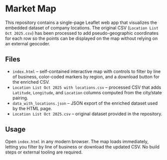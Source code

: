 # Market Map

This repository contains a single-page Leaflet web app that visualizes the embedded dataset of company locations. The original CSV (``Location List Oct 2025.csv``) has been processed to add pseudo-geographic coordinates for each row so the points can be displayed on the map without relying on an external geocoder.

## Files

- ``index.html`` – self-contained interactive map with controls to filter by line of business, color-coded markers by region, and a download button for the enriched CSV.
- ``Location List Oct 2025 with locations.csv`` – processed CSV that adds ``Latitude``, ``Longitude``, and ``Location`` columns computed from the city/state pairing.
- ``data_with_locations.json`` – JSON export of the enriched dataset used by the HTML page.
- ``Location List Oct 2025.csv`` – original dataset provided in the repository.

## Usage

Open ``index.html`` in any modern browser. The map loads immediately, letting you filter by line of business or download the updated CSV. No build steps or external tooling are required.
